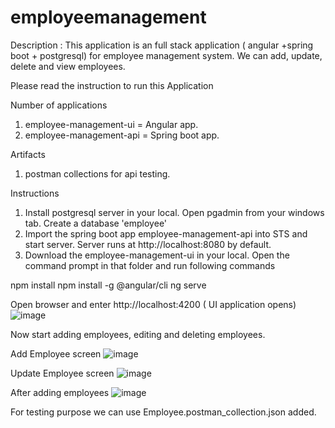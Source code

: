 # employeemanagement

Description :
This application is an full stack application ( angular +spring boot + postgresql) for employee management system. We can add, update, delete and view employees.

Please read the instruction to run this Application

Number of applications
1) employee-management-ui  = Angular app.
2) employee-management-api = Spring boot app.

Artifacts
1) postman collections for api testing.

Instructions
1) Install postgresql server in your local. Open pgadmin from your windows tab. Create a database 'employee'
2) Import the spring boot app employee-management-api into STS and start server. Server runs at http://localhost:8080 by default.
3) Download the employee-management-ui in your local. Open the command prompt in that folder and run following commands

npm install
npm install -g @angular/cli
ng serve

Open browser and enter http://localhost:4200  ( UI application opens)
![image](https://user-images.githubusercontent.com/98563243/151461617-6654e279-d6a4-4edb-979d-6e7619cf1c3b.png)

Now start adding employees, editing and deleting employees.

Add Employee screen
![image](https://user-images.githubusercontent.com/98563243/151465098-7c8f7dd5-6bf5-41b9-9cba-6209076367cd.png)

Update Employee screen
![image](https://user-images.githubusercontent.com/98563243/151465156-b50a742b-81b5-4de9-85d9-fa5b5e23fe2a.png)

After adding employees
![image](https://user-images.githubusercontent.com/98563243/151465025-64f2f916-db2b-4c0e-b114-8d528e5d2d05.png)

For testing purpose we can use Employee.postman_collection.json added.

